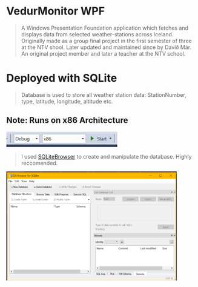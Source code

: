 # VedurMonitor WPF


>  A Windows Presentation Foundation application which fetches and displays data from selected weather-stations across Iceland. Originally made as a group final project in the first semester of three at the NTV shool. Later updated and maintained since by Davíð Már. An original project member and later a teacher at the NTV school.


# Deployed with SQLite

> Database is used to store all weather station data: StationNumber, type, latitude, longitude, altitude etc.

## Note: Runs on x86 Architecture

![Debug on x86 CPU](docs/images/x86.PNG?raw=true "x86")

> I used [SQLiteBrowser] to create and manipulate the database.
Highly reccomended. 

[SQLiteBrowser]: https://sqlitebrowser.org/

![SQLite Browser](docs/images/DB_Browser.PNG?raw=true "SQLite Browse")

